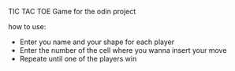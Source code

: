 TIC TAC TOE Game for the odin project

how to use:
* Enter you name and your shape for each player
* Enter the number of the cell where you wanna insert your move
* Repeate until one of the players win